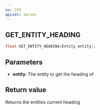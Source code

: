 ```yaml
---
ns: CFX
apiset: server
---
```

## GET_ENTITY_HEADING

```c
float GET_ENTITY_HEADING(Entity entity);
```

## Parameters
* **entity**: The entity to get the heading of

## Return value
Returns the entities current heading
